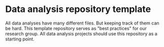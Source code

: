 # Data analysis repository template

All data analyses have many different files. But keeping track of them can be hard. This template repository serves as "best practices" for our research group. All data analysis projects should use this repository as a starting point.
